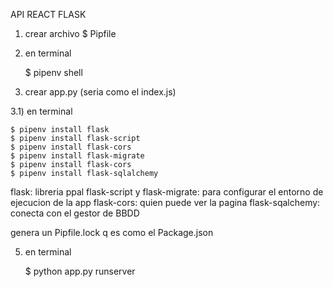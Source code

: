 API REACT FLASK

1) crear archivo $ Pipfile


2) en terminal

    $ pipenv shell 


3) crear app.py (seria como el index.js)

3.1) en terminal

    $ pipenv install flask
    $ pipenv install flask-script
    $ pipenv install flask-cors
    $ pipenv install flask-migrate
    $ pipenv install flask-cors
    $ pipenv install flask-sqlalchemy

flask: libreria ppal
flask-script y flask-migrate: para configurar el entorno de ejecucion de la app 
flask-cors: quien puede ver la pagina
flask-sqalchemy: conecta con el gestor de BBDD

genera un Pipfile.lock q es como el Package.json


5) en terminal 
    
    $ python app.py runserver